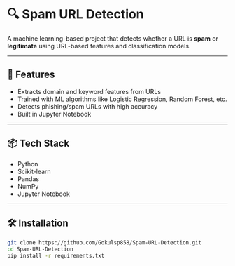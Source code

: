 # 🔍 Spam URL Detection

A machine learning-based project that detects whether a URL is **spam** or **legitimate** using URL-based features and classification models.

---

## 🚀 Features

- Extracts domain and keyword features from URLs
- Trained with ML algorithms like Logistic Regression, Random Forest, etc.
- Detects phishing/spam URLs with high accuracy
- Built in Jupyter Notebook

---

## 📦 Tech Stack

- Python
- Scikit-learn
- Pandas
- NumPy
- Jupyter Notebook

---

## 🛠️ Installation

```bash
git clone https://github.com/Gokulsp858/Spam-URL-Detection.git
cd Spam-URL-Detection
pip install -r requirements.txt
